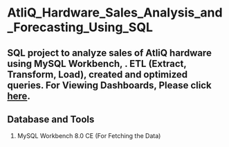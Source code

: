# AtliQ_Hardware_Sales_Analysis_and_Forecasting_Using_SQL
SQL project to analyze sales of AtliQ hardware using MySQL Workbench, . ETL (Extract, Transform, Load), created and optimized queries.
For Viewing Dashboards, Please click [here](https://drive.google.com/file/d/1UYMYx-c_bAvbkpPLnlnNkxP5GrM8nKjY/view?usp=drive_link).
--------------------------------------------------------------------------------------------------------------------------------------------------------------------------

Database and Tools
------------------
1) MySQL Workbench 8.0 CE (For Fetching the Data)
